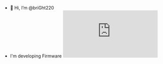 - 👋 Hi, I’m @briGht220
- I'm developing Firmware ![at-sens](https://www.atsens.com/atsens/index.html)

<!---
briGht220/briGht220 is a ✨ special ✨ repository because its `README.md` (this file) appears on your GitHub profile.
You can click the Preview link to take a look at your changes.
--->
